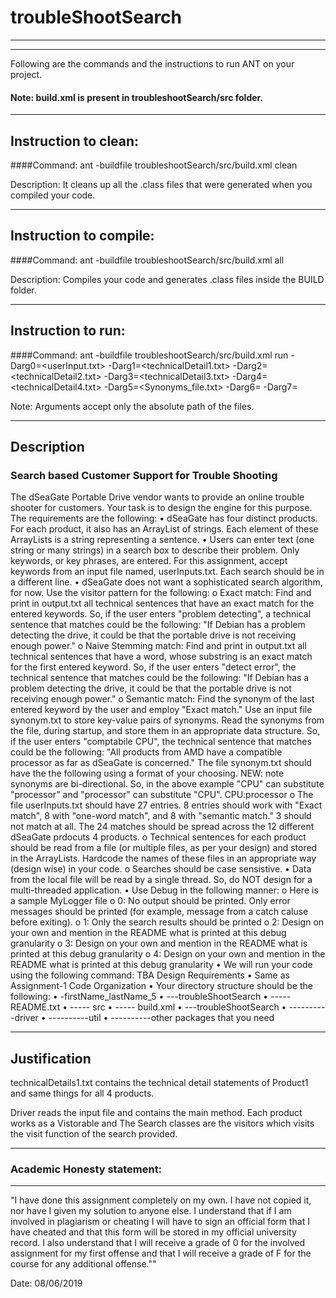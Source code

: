 # troubleShootSearch


-----------------------------------------------------------------------
-----------------------------------------------------------------------


Following are the commands and the instructions to run ANT on your project.
#### Note: build.xml is present in troubleshootSearch/src folder.

-----------------------------------------------------------------------
## Instruction to clean:

####Command: ant -buildfile troubleshootSearch/src/build.xml clean

Description: It cleans up all the .class files that were generated when you
compiled your code.

-----------------------------------------------------------------------
## Instruction to compile:

####Command: ant -buildfile troubleshootSearch/src/build.xml all

Description: Compiles your code and generates .class files inside the BUILD folder.

-----------------------------------------------------------------------
## Instruction to run:

####Command: ant -buildfile troubleshootSearch/src/build.xml run -Darg0=<userInput.txt> -Darg1=<technicalDetail1.txt> -Darg2=<technicalDetail2.txt> -Darg3=<technicalDetail3.txt> -Darg4=<technicalDetail4.txt> -Darg5=<Synonyms_file.txt> -Darg6=<Output file> -Darg7=<Debug Level Int>

Note: Arguments accept only the absolute path of the files.


-----------------------------------------------------------------------
## Description

### Search based Customer Support for Trouble Shooting
The dSeaGate Portable Drive vendor wants to provide an online trouble shooter for customers. Your task is to design the engine for this purpose. The requirements are the following:
•	dSeaGate has four distinct products. For each product, it also has an ArrayList of strings. Each element of these ArrayLists is a string representing a sentence.
•	Users can enter text (one string or many strings) in a search box to describe their problem. Only keywords, or key phrases, are entered. For this assignment, accept keywords from an input file named, userInputs.txt. Each search should be in a different line.
•	dSeaGate does not want a sophisticated search algorithm, for now. Use the visitor pattern for the following:
o	Exact match: Find and print in output.txt all technical sentences that have an exact match for the entered keywords. So, if the user enters "problem detecting", a technical sentence that matches could be the following: "If Debian has a problem detecting the drive, it could be that the portable drive is not receiving enough power."
o	Naive Stemming match: Find and print in output.txt all technical sentences that have a word, whose substring is an exact match for the first entered keyword. So, if the user enters "detect error", the technical sentence that matches could be the following: "If Debian has a problem detecting the drive, it could be that the portable drive is not receiving enough power."
o	Semantic match: Find the synonym of the last entered keyword by the user and employ "Exact match." Use an input file synonym.txt to store key-value pairs of synonyms. Read the synonyms from the file, during startup, and store them in an appropriate data structure. So, if the user enters "comptabile CPU", the technical sentence that matches could be the following: "All products from AMD have a compatible processor as far as dSeaGate is concerned." The file synonym.txt should have the the following using a format of your choosing. NEW: note synonyms are bi-directional. So, in the above example "CPU" can substitute "processor" and "processor" can substitute "CPU".
CPU:processor
o	The file userInputs.txt should have 27 entries. 8 entries should work with "Exact match", 8 with "one-word match", and 8 with "semantic match." 3 should not match at all. The 24 matches should be spread across the 12 different dSeaGate prdocuts 4 products.
o	Technical sentences for each product should be read from a file (or multiple files, as per your design) and stored in the ArrayLists. Hardcode the names of these files in an appropriate way (design wise) in your code.
o	Searches should be case sensistive.
•	Data from the local file will be read by a single thread. So, do NOT design for a multi-threaded application. 
•	Use Debug in the following manner:
o	Here is a sample MyLogger file
o	0: No output should be printed. Only error messages should be printed (for example, message from a catch caluse before exiting).
o	1: Only the search results should be printed
o	2: Design on your own and mention in the README what is printed at this debug granularity
o	3: Design on your own and mention in the README what is printed at this debug granularity
o	4: Design on your own and mention in the README what is printed at this debug granularity
•  We will run your code using the following command:
TBA
Design Requirements
•	Same as Assignment-1
Code Organization
•	Your directory structure should be the following:
•	 -firstName_lastName_5
•	   ---troubleShootSearch
•	     ----- README.txt
•	     ----- src
•	          ----- build.xml
•	          ---troubleShootSearch
•	     	   ----------driver
•	           ----------util
•	           ----------other packages that you need



-----------------------------------------------------------------------

## Justification

technicalDetails1.txt contains the technical detail statements of Product1 and same things for all 4 products.

Driver reads the input file and contains the main method.
Each product works as a Vistorable and The Search classes are the visitors which visits the visit function of the search provided. 


-----------------------------------------------------------------------
### Academic Honesty statement:
-----------------------------------------------------------------------

"I have done this assignment completely on my own. I have not copied
it, nor have I given my solution to anyone else. I understand that if
I am involved in plagiarism or cheating I will have to sign an
official form that I have cheated and that this form will be stored in
my official university record. I also understand that I will receive a
grade of 0 for the involved assignment for my first offense and that I
will receive a grade of F for the course for any additional
offense.""

Date: 08/06/2019
